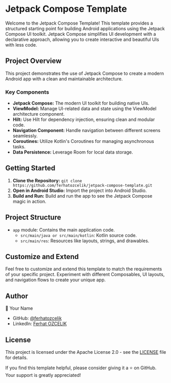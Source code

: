 # Jetpack Compose Template

Welcome to the Jetpack Compose Template! This template provides a structured starting point for building Android applications using the Jetpack Compose UI toolkit. Jetpack Compose simplifies UI development with a declarative approach, allowing you to create interactive and beautiful UIs with less code.

## Project Overview

This project demonstrates the use of Jetpack Compose to create a modern Android app with a clean and maintainable architecture.

### Key Components

- **Jetpack Compose:** The modern UI toolkit for building native UIs.
- **ViewModel:** Manage UI-related data and state using the ViewModel architecture component.
- **Hilt:** Use Hilt for dependency injection, ensuring clean and modular code.
- **Navigation Component:** Handle navigation between different screens seamlessly.
- **Coroutines:** Utilize Kotlin's Coroutines for managing asynchronous tasks.
- **Data Persistence:** Leverage Room for local data storage.

## Getting Started

1. **Clone the Repository:** `git clone https://github.com/ferhatozcelik/jetpack-compose-template.git`
2. **Open in Android Studio:** Import the project into Android Studio.
3. **Build and Run:** Build and run the app to see the Jetpack Compose magic in action.

## Project Structure

- `app` module: Contains the main application code.
  - `src/main/java or src/main/kotlin`: Kotlin source code.
  - `src/main/res`: Resources like layouts, strings, and drawables.

## Customize and Extend

Feel free to customize and extend this template to match the requirements of your specific project. Experiment with different Composables, UI layouts, and navigation flows to create your unique app.

## Author

👤 Your Name

- GitHub: [@ferhatozcelik](https://github.com/ferhatozcelik)
- LinkedIn: [Ferhat OZCELIK](https://www.linkedin.com/in/ferhatozcelik/)

## License

This project is licensed under the Apache License 2.0 - see the [LICENSE](LICENSE) file for details.

If you find this template helpful, please consider giving it a ⭐️ on GitHub. Your support is greatly appreciated!
